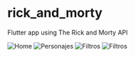 # rick_and_morty

Flutter app using The Rick and Morty API

![Home](https://firebasestorage.googleapis.com/v0/b/rickymorty-1fe8c.appspot.com/o/Screenshot_1690572438.png?alt=media&token=48c98ffe-5510-4a96-a083-6984cb04e180)
![Personajes](https://firebasestorage.googleapis.com/v0/b/rickymorty-1fe8c.appspot.com/o/Screenshot_1690572580.png?alt=media&token=b73250ba-c48a-4ba0-8c3d-52a7a913d2de)
![Filtros](https://firebasestorage.googleapis.com/v0/b/rickymorty-1fe8c.appspot.com/o/Screenshot_1690572585.png?alt=media&token=8e7a4f26-0a77-42a9-b4c0-7fbd7518f138)
![Filtros](https://firebasestorage.googleapis.com/v0/b/rickymorty-1fe8c.appspot.com/o/Screenshot_1690572597.png?alt=media&token=5c20fcf5-c4a5-42b6-b53b-b5c0b9736433)
